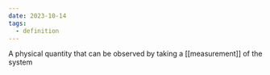```yaml
---
date: 2023-10-14
tags:
  - definition
---
```

A physical quantity that can be observed by taking a [[measurement]] of the system
